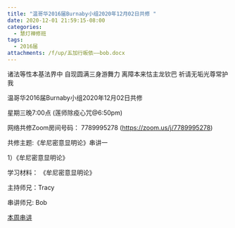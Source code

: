 ```yaml
---
title: "温哥华2016届Burnaby小组2020年12月02日共修 "
date: 2020-12-01 21:59:15-08:00
categories:
  - 慧灯禅修班
tags:
  - 2016届
attachments: /f/up/五加行皈依——bob.docx
---
```

诸法等性本基法界中 自现圆满三身游舞力 离障本来怙主龙钦巴 祈请无垢光尊常护我

温哥华2016届Burnaby小组2020年12月02日共修 

星期三晚7:00点 (莲师除疫心咒@6:50pm)

网络共修Zoom房间号码： 7789995278 (<https://zoom.us/j/7789995278>)

共修主题:《牟尼密意显明论》串讲一
 

1）《牟尼密意显明论》


学习材料：
《牟尼密意显明论》



主持师兄：Tracy

串讲师兄: Bob

[本周串讲](https://s3.ap-northeast-1.wasabisys.com/hdcx/hdv/f/up/五加行皈依——bob.docx)


